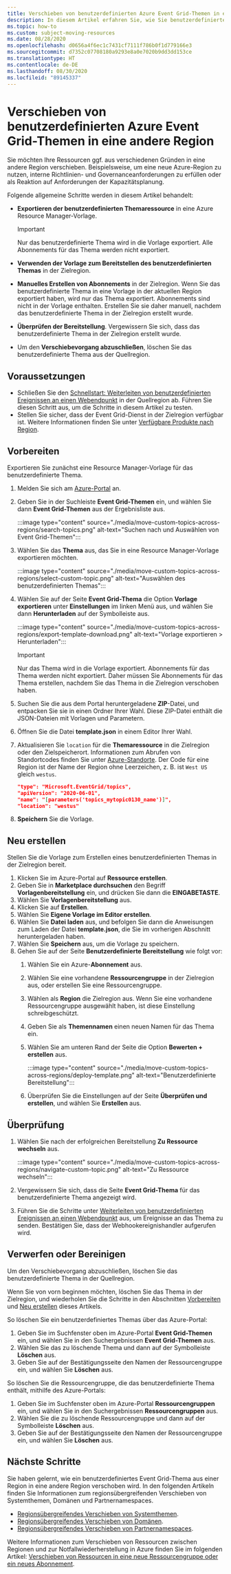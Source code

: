 ```yaml
---
title: Verschieben von benutzerdefinierten Azure Event Grid-Themen in eine andere Region
description: In diesem Artikel erfahren Sie, wie Sie benutzerdefinierte Azure Event Grid-Themen aus der aktuellen Region in eine andere Region verschieben.
ms.topic: how-to
ms.custom: subject-moving-resources
ms.date: 08/28/2020
ms.openlocfilehash: d0656a4f6ec1c7431cf7111f786b0f1d779166e3
ms.sourcegitcommit: d7352c07708180a9293e8a0e7020b9dd3dd153ce
ms.translationtype: HT
ms.contentlocale: de-DE
ms.lasthandoff: 08/30/2020
ms.locfileid: "89145337"
---
```

# <a name="move-azure-event-grid-custom-topics-to-another-region"></a>Verschieben von benutzerdefinierten Azure Event Grid-Themen in eine andere Region
Sie möchten Ihre Ressourcen ggf. aus verschiedenen Gründen in eine andere Region verschieben. Beispielsweise, um eine neue Azure-Region zu nutzen, interne Richtlinien- und Governanceanforderungen zu erfüllen oder als Reaktion auf Anforderungen der Kapazitätsplanung. 

Folgende allgemeine Schritte werden in diesem Artikel behandelt: 

- **Exportieren der benutzerdefinierten Themaressource** in eine Azure Resource Manager-Vorlage. 

    > [!IMPORTANT]
    > Nur das benutzerdefinierte Thema wird in die Vorlage exportiert. Alle Abonnements für das Thema werden nicht exportiert.
- **Verwenden der Vorlage zum Bereitstellen des benutzerdefinierten Themas** in der Zielregion. 
- **Manuelles Erstellen von Abonnements** in der Zielregion. Wenn Sie das benutzerdefinierte Thema in eine Vorlage in der aktuellen Region exportiert haben, wird nur das Thema exportiert. Abonnements sind nicht in der Vorlage enthalten. Erstellen Sie sie daher manuell, nachdem das benutzerdefinierte Thema in der Zielregion erstellt wurde. 
- **Überprüfen der Bereitstellung**. Vergewissern Sie sich, dass das benutzerdefinierte Thema in der Zielregion erstellt wurde. 
- Um den **Verschiebevorgang abzuschließen**, löschen Sie das benutzerdefinierte Thema aus der Quellregion. 

## <a name="prerequisites"></a>Voraussetzungen
- Schließen Sie den [Schnellstart: Weiterleiten von benutzerdefinierten Ereignissen an einen Webendpunkt](custom-event-quickstart-portal.md) in der Quellregion ab. Führen Sie diesen Schritt aus, um die Schritte in diesem Artikel zu testen. 
- Stellen Sie sicher, dass der Event Grid-Dienst in der Zielregion verfügbar ist. Weitere Informationen finden Sie unter [Verfügbare Produkte nach Region](https://azure.microsoft.com/global-infrastructure/services/?products=event-grid&regions=all).

## <a name="prepare"></a>Vorbereiten
Exportieren Sie zunächst eine Resource Manager-Vorlage für das benutzerdefinierte Thema. 

1. Melden Sie sich am [Azure-Portal](https://portal.azure.com) an.
2. Geben Sie in der Suchleiste **Event Grid-Themen** ein, und wählen Sie dann **Event Grid-Themen** aus der Ergebnisliste aus. 

    :::image type="content" source="./media/move-custom-topics-across-regions/search-topics.png" alt-text="Suchen nach und Auswählen von Event Grid-Themen":::
3. Wählen Sie das **Thema** aus, das Sie in eine Resource Manager-Vorlage exportieren möchten. 

    :::image type="content" source="./media/move-custom-topics-across-regions/select-custom-topic.png" alt-text="Auswählen des benutzerdefinierten Themas":::   
4. Wählen Sie auf der Seite **Event Grid-Thema** die Option **Vorlage exportieren** unter **Einstellungen** im linken Menü aus, und wählen Sie dann **Herunterladen** auf der Symbolleiste aus. 

    :::image type="content" source="./media/move-custom-topics-across-regions/export-template-download.png" alt-text="Vorlage exportieren > Herunterladen":::   

    > [!IMPORTANT]
    > Nur das Thema wird in die Vorlage exportiert. Abonnements für das Thema werden nicht exportiert. Daher müssen Sie Abonnements für das Thema erstellen, nachdem Sie das Thema in die Zielregion verschoben haben. 
5. Suchen Sie die aus dem Portal heruntergeladene **ZIP**-Datei, und entpacken Sie sie in einen Ordner Ihrer Wahl. Diese ZIP-Datei enthält die JSON-Dateien mit Vorlagen und Parametern. 
1. Öffnen Sie die Datei **template.json** in einem Editor Ihrer Wahl. 
8. Aktualisieren Sie `location` für die **Themaressource** in die Zielregion oder den Zielspeicherort. Informationen zum Abrufen von Standortcodes finden Sie unter [Azure-Standorte](https://azure.microsoft.com/global-infrastructure/locations/). Der Code für eine Region ist der Name der Region ohne Leerzeichen, z. B. ist `West US` gleich `westus`.

    ```json
    "type": "Microsoft.EventGrid/topics",
    "apiVersion": "2020-06-01",
    "name": "[parameters('topics_mytopic0130_name')]",
    "location": "westus"
    ```
1. **Speichern** Sie die Vorlage. 

## <a name="recreate"></a>Neu erstellen 
Stellen Sie die Vorlage zum Erstellen eines benutzerdefinierten Themas in der Zielregion bereit. 

1. Klicken Sie im Azure-Portal auf **Ressource erstellen**.
2. Geben Sie in **Marketplace durchsuchen** den Begriff **Vorlagenbereitstellung** ein, und drücken Sie dann die **EINGABETASTE**.
3. Wählen Sie **Vorlagenbereitstellung** aus.
4. Klicken Sie auf **Erstellen**.
5. Wählen Sie **Eigene Vorlage im Editor erstellen**.
6. Wählen Sie **Datei laden** aus, und befolgen Sie dann die Anweisungen zum Laden der Datei **template.json**, die Sie im vorherigen Abschnitt heruntergeladen haben.
7. Wählen Sie **Speichern** aus, um die Vorlage zu speichern. 
8. Gehen Sie auf der Seite **Benutzerdefinierte Bereitstellung** wie folgt vor: 
    1. Wählen Sie ein Azure-**Abonnement** aus. 
    1. Wählen Sie eine vorhandene **Ressourcengruppe** in der Zielregion aus, oder erstellen Sie eine Ressourcengruppe. 
    1. Wählen als **Region** die Zielregion aus. Wenn Sie eine vorhandene Ressourcengruppe ausgewählt haben, ist diese Einstellung schreibgeschützt. 
    1. Geben Sie als **Themennamen** einen neuen Namen für das Thema ein. 
    1. Wählen Sie am unteren Rand der Seite die Option **Bewerten + erstellen** aus. 
    
        :::image type="content" source="./media/move-custom-topics-across-regions/deploy-template.png" alt-text="Benutzerdefinierte Bereitstellung":::
    1. Überprüfen Sie die Einstellungen auf der Seite **Überprüfen und erstellen**, und wählen Sie **Erstellen** aus. 

## <a name="verify"></a>Überprüfung

1. Wählen Sie nach der erfolgreichen Bereitstellung **Zu Ressource wechseln** aus. 

    :::image type="content" source="./media/move-custom-topics-across-regions/navigate-custom-topic.png" alt-text="Zu Ressource wechseln":::
1. Vergewissern Sie sich, dass die Seite **Event Grid-Thema** für das benutzerdefinierte Thema angezeigt wird.   
1. Führen Sie die Schritte unter [Weiterleiten von benutzerdefinierten Ereignissen an einen Webendpunkt](custom-event-quickstart-portal.md#send-an-event-to-your-topic) aus, um Ereignisse an das Thema zu senden. Bestätigen Sie, dass der Webhookereignishandler aufgerufen wird. 

## <a name="discard-or-clean-up"></a>Verwerfen oder Bereinigen
Um den Verschiebevorgang abzuschließen, löschen Sie das benutzerdefinierte Thema in der Quellregion.  

Wenn Sie von vorn beginnen möchten, löschen Sie das Thema in der Zielregion, und wiederholen Sie die Schritte in den Abschnitten [Vorbereiten](#prepare) und [Neu erstellen](#recreate) dieses Artikels.

So löschen Sie ein benutzerdefiniertes Themas über das Azure-Portal:

1. Geben Sie im Suchfenster oben im Azure-Portal **Event Grid-Themen** ein, und wählen Sie in den Suchergebnissen **Event Grid-Themen** aus. 
2. Wählen Sie das zu löschende Thema und dann auf der Symbolleiste **Löschen** aus. 
3. Geben Sie auf der Bestätigungsseite den Namen der Ressourcengruppe ein, und wählen Sie **Löschen** aus.  

So löschen Sie die Ressourcengruppe, die das benutzerdefinierte Thema enthält, mithilfe des Azure-Portals:

1. Geben Sie im Suchfenster oben im Azure-Portal **Ressourcengruppen** ein, und wählen Sie in den Suchergebnissen **Ressourcengruppen** aus. 
2. Wählen Sie die zu löschende Ressourcengruppe und dann auf der Symbolleiste **Löschen** aus. 
3. Geben Sie auf der Bestätigungsseite den Namen der Ressourcengruppe ein, und wählen Sie **Löschen** aus.  

## <a name="next-steps"></a>Nächste Schritte
Sie haben gelernt, wie ein benutzerdefiniertes Event Grid-Thema aus einer Region in eine andere Region verschoben wird. In den folgenden Artikeln finden Sie Informationen zum regionsübergreifenden Verschieben von Systemthemen, Domänen und Partnernamespaces.

- [Regionsübergreifendes Verschieben von Systemthemen](move-system-topics-across-regions.md). 
- [Regionsübergreifendes Verschieben von Domänen](move-domains-across-regions.md). 
- [Regionsübergreifendes Verschieben von Partnernamespaces](move-partner-namespaces-across-regions.md).

Weitere Informationen zum Verschieben von Ressourcen zwischen Regionen und zur Notfallwiederherstellung in Azure finden Sie im folgenden Artikel: [Verschieben von Ressourcen in eine neue Ressourcengruppe oder ein neues Abonnement](../azure-resource-manager/management/move-resource-group-and-subscription.md).